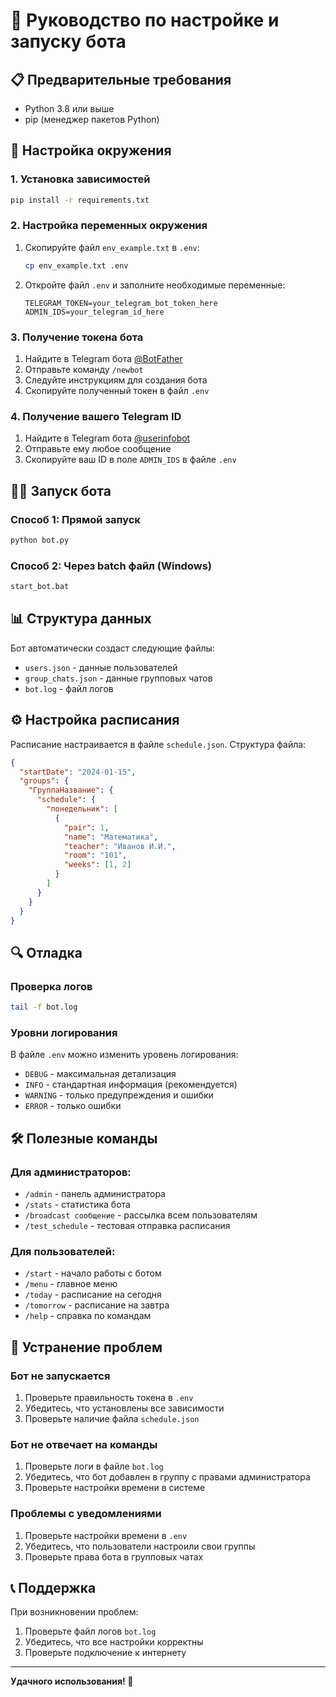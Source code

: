 # 🚀 Руководство по настройке и запуску бота

## 📋 Предварительные требования

- Python 3.8 или выше
- pip (менеджер пакетов Python)

## 🔧 Настройка окружения

### 1. Установка зависимостей

```bash
pip install -r requirements.txt
```

### 2. Настройка переменных окружения

1. Скопируйте файл `env_example.txt` в `.env`:
   ```bash
   cp env_example.txt .env
   ```

2. Откройте файл `.env` и заполните необходимые переменные:
   ```env
   TELEGRAM_TOKEN=your_telegram_bot_token_here
   ADMIN_IDS=your_telegram_id_here
   ```

### 3. Получение токена бота

1. Найдите в Telegram бота [@BotFather](https://t.me/BotFather)
2. Отправьте команду `/newbot`
3. Следуйте инструкциям для создания бота
4. Скопируйте полученный токен в файл `.env`

### 4. Получение вашего Telegram ID

1. Найдите в Telegram бота [@userinfobot](https://t.me/userinfobot)
2. Отправьте ему любое сообщение
3. Скопируйте ваш ID в поле `ADMIN_IDS` в файле `.env`

## 🏃‍♂️ Запуск бота

### Способ 1: Прямой запуск
```bash
python bot.py
```

### Способ 2: Через batch файл (Windows)
```bash
start_bot.bat
```

## 📊 Структура данных

Бот автоматически создаст следующие файлы:

- `users.json` - данные пользователей
- `group_chats.json` - данные групповых чатов
- `bot.log` - файл логов

## ⚙️ Настройка расписания

Расписание настраивается в файле `schedule.json`. Структура файла:

```json
{
  "startDate": "2024-01-15",
  "groups": {
    "ГруппаНазвание": {
      "schedule": {
        "понедельник": [
          {
            "pair": 1,
            "name": "Математика",
            "teacher": "Иванов И.И.",
            "room": "101",
            "weeks": [1, 2]
          }
        ]
      }
    }
  }
}
```

## 🔍 Отладка

### Проверка логов
```bash
tail -f bot.log
```

### Уровни логирования
В файле `.env` можно изменить уровень логирования:
- `DEBUG` - максимальная детализация
- `INFO` - стандартная информация (рекомендуется)
- `WARNING` - только предупреждения и ошибки
- `ERROR` - только ошибки

## 🛠 Полезные команды

### Для администраторов:
- `/admin` - панель администратора
- `/stats` - статистика бота
- `/broadcast сообщение` - рассылка всем пользователям
- `/test_schedule` - тестовая отправка расписания

### Для пользователей:
- `/start` - начало работы с ботом
- `/menu` - главное меню
- `/today` - расписание на сегодня
- `/tomorrow` - расписание на завтра
- `/help` - справка по командам

## 🚨 Устранение проблем

### Бот не запускается
1. Проверьте правильность токена в `.env`
2. Убедитесь, что установлены все зависимости
3. Проверьте наличие файла `schedule.json`

### Бот не отвечает на команды
1. Проверьте логи в файле `bot.log`
2. Убедитесь, что бот добавлен в группу с правами администратора
3. Проверьте настройки времени в системе

### Проблемы с уведомлениями
1. Проверьте настройки времени в `.env`
2. Убедитесь, что пользователи настроили свои группы
3. Проверьте права бота в групповых чатах

## 📞 Поддержка

При возникновении проблем:
1. Проверьте файл логов `bot.log`
2. Убедитесь, что все настройки корректны
3. Проверьте подключение к интернету

---

**Удачного использования! 🎉** 